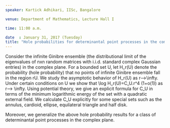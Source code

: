 ```yaml
---
speaker: Kartick Adhikari, IISc, Bangalore

venue: Department of Mathematics, Lecture Hall I

time: 11:00 a.m.

date  : January 31, 2017 (Tuesday)
title: "Hole probabilities for determinantal point processes in the complex plane"
---
```

Consider the infinite Ginibre ensemble (the distributional limit of
the eigenvalues of nxn random matrices with i.i.d. standard complex
Gaussian entries) in the complex plane. For a bounded set U, let H_r(U) denote
the probability (hole probability) that no points of infinite Ginibre ensemble
fall in the region rU. We study the asymptotic
behavior of H_r(U) as r-->\infty. Under certain conditions on U
we show that \log H_r(U)=C_U.r^4 (1+o(1)) as r--> \infty. Using
potential theory, we give an explicit formula for C_U in terms of the
minimum logarithmic energy of the set with a quadratic external field. We
calculate C_U explicitly for some special sets such as the annulus, cardioid,
ellipse, equilateral triangle and half disk.

Moreover, we generalize the above hole probability results for a class of
determinantal point processes in the complex plane.
